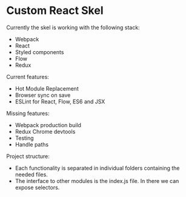 Custom React Skel
=================

Currently the skel is working with the following stack:

- Webpack
- React
- Styled components
- Flow
- Redux

Current features:

- Hot Module Replacement
- Browser sync on save
- ESLint for React, Flow, ES6 and JSX

Missing features:

- Webpack production build
- Redux Chrome devtools
- Testing
- Handle paths

Project structure:

- Each functionality is separated in individual folders containing the needed files. 
- The interface to other modules is the index.js file. In there we can expose selectors.
